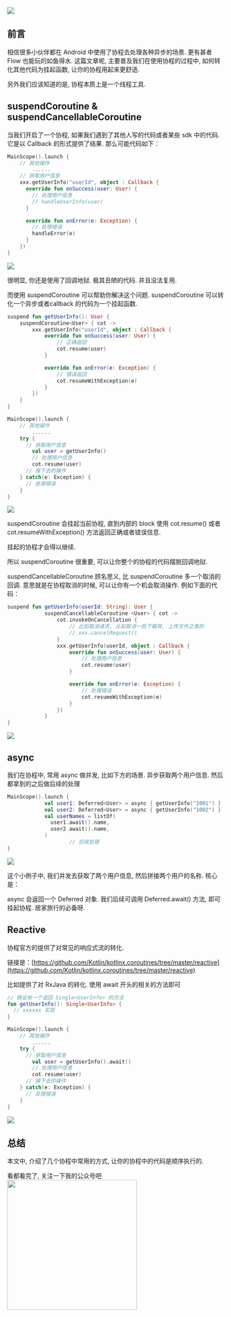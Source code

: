 <img width="auto" height="auto" src="https://raw.githubusercontent.com/xiaojinzi123/images/master/20210607192928.png" />

## 前言

相信很多小伙伴都在 Android 中使用了协程去处理各种异步的场景. 更有甚者 Flow 也能玩的如鱼得水. 这篇文章呢, 主要普及我们在使用协程的过程中, 如何转化其他代码为挂起函数, 让你的协程用起来更舒适. 

另外我们应该知道的是, 协程本质上是一个线程工具. 

## suspendCoroutine & suspendCancellableCoroutine

当我们开启了一个协程, 如果我们遇到了其他人写的代码或者某些 sdk 中的代码. 它是以 Callback 的形式提供了结果. 那么可能代码如下：

```kotlin
MainScope().launch {
    // 其他操作
		......  	
    // 获取用户信息
    xxx.getUserInfo("userId", object : Callback {
      override fun onSuccess(user: User) {
        // 处理用户信息
        // handleUserInfo(user)
      }

      override fun onError(e: Exception) {
        // 处理错误
        handleError(e)
      }
    })
}
```

<img width="auto" height="auto" src="https://raw.githubusercontent.com/xiaojinzi123/images/master/20210607194445.png" />

很明显, 你还是使用了回调地狱. 极其丑陋的代码. 并且没法复用. 

而使用 suspendCoroutine 可以帮助你解决这个问题. suspendCoroutine 可以转化一个异步或者callback 的代码为一个挂起函数.

```kotlin
suspend fun getUserInfo(): User {
    suspendCoroutine<User> { cot ->
        xxx.getUserInfo("userId", object : Callback {
            override fun onSuccess(user: User) {
                // 正确返回
                cot.resume(user)
            }

            override fun onError(e: Exception) {
                // 错误返回
                cot.resumeWithException(e)
            }
        })
    }
}

MainScope().launch {
    // 其他操作
		......  	
  	try {
      // 获取用户信息
    	val user = getUserInfo()
  		// 处理用户信息
    	cot.resume(user)
      // 接下去的操作
    } catch(e: Exception) {
      // 处理错误
    }
}

```

<img width="auto" height="auto" src="https://raw.githubusercontent.com/xiaojinzi123/images/master/20210607195132.png" />

suspendCoroutine 会挂起当前协程, 直到内部的 block 使用 cot.resume() 或者 cot.resumeWithException() 方法返回正确或者错误信息. 

挂起的协程才会得以继续.

所以 suspendCoroutine 很重要, 可以让你整个的协程的代码摆脱回调地狱. 

suspendCancellableCoroutine 顾名思义, 比 suspendCoroutine 多一个取消的回调. 意思就是在协程取消的时候, 可以让你有一个机会取消操作. 例如下面的代码：

```kotlin
suspend fun getUserInfo(userId: String): User {
            suspendCancellableCoroutine <User> { cot ->
                cot.invokeOnCancellation {
                    // 比如取消请求, 比如取消一些下载呀, 上传文件之类的
                    // xxx.cancelRequest() 
                }
                xxx.getUserInfo(userId, object : Callback {
                    override fun onSuccess(user: User) {
                        // 处理用户信息
                        cot.resume(user)
                    }

                    override fun onError(e: Exception) {
                        // 处理错误
                        cot.resumeWithException(e)
                    }
                })
            }
}
```

<img width="auto" height="auto" src="https://raw.githubusercontent.com/xiaojinzi123/images/master/20210607201602.png" />

## async

我们在协程中, 常用 async 做并发, 比如下方的场景. 异步获取两个用户信息. 然后都拿到的之后做后续的处理

```kotlin
MainScope().launch {
            val user1: Deferred<User> = async { getUserInfo("1001") }
            val user2: Deferred<User> = async { getUserInfo("1002") }
            val userNames = listOf(
              user1.await().name, 
              user2.await().name,
            )
  					// 后续处理
}
```

<img width="auto" height="auto" src="https://raw.githubusercontent.com/xiaojinzi123/images/master/20210607201547.png" />

这个小例子中, 我们并发去获取了两个用户信息, 然后拼接两个用户的名称. 核心是：

async 会返回一个 Deferred 对象. 我们后续可调用 Deferred.await() 方法, 即可挂起协程. 居家旅行的必备呀.

## Reactive

协程官方的提供了对常见的响应式流的转化. 

链接是：[https://github.com/Kotlin/kotlinx.coroutines/tree/master/reactive](https://github.com/Kotlin/kotlinx.coroutines/tree/master/reactive)

比如提供了对 RxJava 的转化. 使用 await 开头的相关的方法即可

```kotlin
// 假设有一个返回 Single<UserInfo> 的方法
fun getUserInfo(): Single<UserInfo> {
  // xxxxxx 实现
}

MainScope().launch {
    // 其他操作
		......  	
  	try {
      // 获取用户信息
    	val user = getUserInfo().await()
  		// 处理用户信息
    	cot.resume(user)
      // 接下去的操作
    } catch(e: Exception) {
      // 处理错误
    }
}

```

<img width="auto" height="auto" src="https://raw.githubusercontent.com/xiaojinzi123/images/master/20210607200513.png" />

## 总结

本文中, 介绍了几个协程中常用的方式, 让你的协程中的代码是顺序执行的. 

看都看完了, 关注一下我的公众号吧
<img align="left" width="300" height="300" src="https://raw.githubusercontent.com/xiaojinzi123/images/master/IMG_8339(20210603-215157).JPG" />